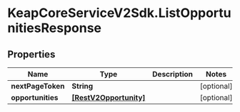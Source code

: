 # KeapCoreServiceV2Sdk.ListOpportunitiesResponse

## Properties

Name | Type | Description | Notes
------------ | ------------- | ------------- | -------------
**nextPageToken** | **String** |  | [optional] 
**opportunities** | [**[RestV2Opportunity]**](RestV2Opportunity.md) |  | [optional] 


